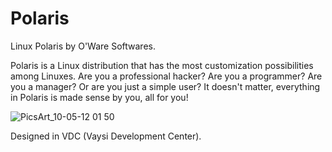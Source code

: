 # Polaris

Linux Polaris by O'Ware Softwares.

Polaris is a Linux distribution that has the most customization possibilities among Linuxes.
Are you a professional hacker? Are you a programmer? Are you a manager? Or are you just a simple user? It doesn't matter, everything in Polaris is made sense by you, all for you!


![PicsArt_10-05-12 01 50](https://github.com/OWareSoftwares/Polaris/assets/146895490/56bfc6df-ff03-43e6-8716-293939bf7051)

Designed in VDC (Vaysi Development Center).

